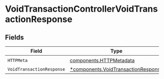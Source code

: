 # VoidTransactionControllerVoidTransactionResponse


## Fields

| Field                                                                                     | Type                                                                                      | Required                                                                                  | Description                                                                               |
| ----------------------------------------------------------------------------------------- | ----------------------------------------------------------------------------------------- | ----------------------------------------------------------------------------------------- | ----------------------------------------------------------------------------------------- |
| `HTTPMeta`                                                                                | [components.HTTPMetadata](../../models/components/httpmetadata.md)                        | :heavy_check_mark:                                                                        | N/A                                                                                       |
| `VoidTransactionResponse`                                                                 | [*components.VoidTransactionResponse](../../models/components/voidtransactionresponse.md) | :heavy_minus_sign:                                                                        | N/A                                                                                       |